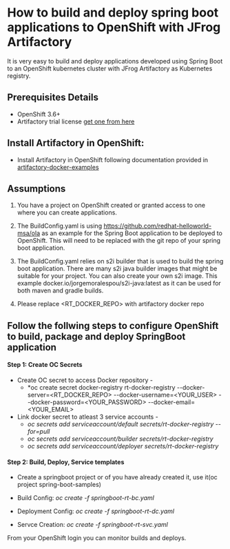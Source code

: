 # How to build and deploy spring boot applications to OpenShift with JFrog Artifactory #

It is very easy to build and deploy applications developed using Spring Boot to an OpenShift kubernetes cluster with JFrog Artifactory as Kubernetes registry.

## Prerequisites Details

* OpenShift 3.6+
* Artifactory trial license [get one from here](https://www.jfrog.com/artifactory/free-trial/)

## Install Artifactory in OpenShift:

* Install Artifactory in OpenShift following documentation provided in [artifactory-docker-examples](https://github.com/jfrog/artifactory-docker-examples/tree/master/openshift/artifactory)

## Assumptions ##

1) You have a project on OpenShift created or granted access to one where you can create applications.

2) The BuildConfig.yaml  is using https://github.com/redhat-helloworld-msa/ola as an example for the Spring Boot application to be deployed to OpenShift. This will need to be replaced with the git repo of your spring boot application.

3) The BuildConfig.yaml relies on s2i builder that is used to build the spring boot application. There are many s2i java builder images that might be suitable for your project. You can also create your own s2i image. This example docker.io/jorgemoralespou/s2i-java:latest as it can be used for both maven and gradle builds. 

4) Please replace <RT_DOCKER_REPO> with artifactory docker repo


## Follow the follwing steps to configure OpenShift to build, package and deploy SpringBoot application

#### Step 1: Create OC Secrets

* Create OC secret to access Docker repository -
  *   *oc create secret docker-registry rt-docker-registry --docker-server=<RT_DOCKER_REPO> --docker-username=<YOUR_USER> --docker-password=<YOUR_PASSWORD> --docker-email=<YOUR_EMAIL>
*  Link docker secret to atleast 3 service accounts -
   *   *oc secrets add serviceaccount/default secrets/rt-docker-registry --for=pull*
   *   *oc secrets add serviceaccount/builder secrets/rt-docker-registry*
   *   *oc secrets add serviceaccount/deployer secrets/rt-docker-registry*

#### Step 2: Build, Deploy, Service templates

*  Create a springboot project or of you have already created it, use it(oc project spring-boot-samples) 


*  Build Config: *oc create -f springboot-rt-bc.yaml* 

*  Deployment Config: *oc create -f springboot-rt-dc.yaml*

*  Servce Creation: *oc create -f springboot-rt-svc.yaml*


From your OpenShift login you can monitor builds and deploys.

